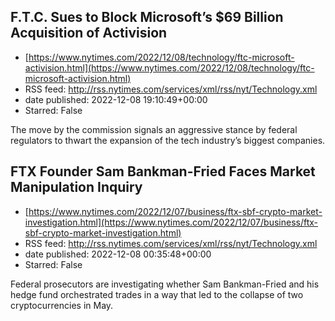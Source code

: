 ## F.T.C. Sues to Block Microsoft’s $69 Billion Acquisition of Activision
 - [https://www.nytimes.com/2022/12/08/technology/ftc-microsoft-activision.html](https://www.nytimes.com/2022/12/08/technology/ftc-microsoft-activision.html)
 - RSS feed: http://rss.nytimes.com/services/xml/rss/nyt/Technology.xml
 - date published: 2022-12-08 19:10:49+00:00
 - Starred: False

The move by the commission signals an aggressive stance by federal regulators to thwart the expansion of the tech industry’s biggest companies.

## FTX Founder Sam Bankman-Fried Faces Market Manipulation Inquiry
 - [https://www.nytimes.com/2022/12/07/business/ftx-sbf-crypto-market-investigation.html](https://www.nytimes.com/2022/12/07/business/ftx-sbf-crypto-market-investigation.html)
 - RSS feed: http://rss.nytimes.com/services/xml/rss/nyt/Technology.xml
 - date published: 2022-12-08 00:35:48+00:00
 - Starred: False

Federal prosecutors are investigating whether Sam Bankman-Fried and his hedge fund orchestrated trades in a way that led to the collapse of two cryptocurrencies in May.

